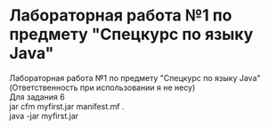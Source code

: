 # Лабораторная работа №1 по предмету "Спецкурс по языку Java"
Лабораторная работа №1 по предмету "Спецкурс по языку Java"  
(Ответственность при использовании я не несу)  
Для задания 6  
jar cfm myfirst.jar manifest.mf .  
java -jar myfirst.jar
